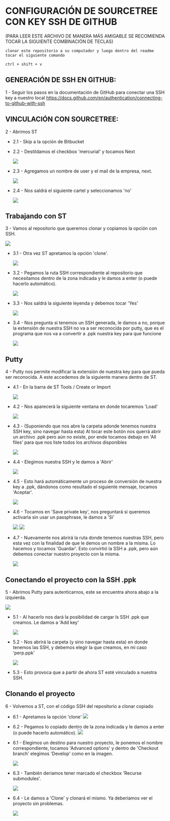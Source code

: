 # CONFIGURACIÓN DE SOURCETREE CON KEY SSH DE GITHUB

(PARA LEER ESTE ARCHIVO DE MANERA MÁS AMIGABLE SE RECOMIENDA TOCAR LA SIGUIENTE COMBINACIÓN DE TECLAS)

```shell
clonar este repositorio a su computador y luego dentro del readme tocar el siguiente comando

ctrl + shift + v

```

## GENERACIÓN DE SSH EN GITHUB:

1 - Seguir los pasos en la documentación de GitHub para conectar una SSH key a nuestro local https://docs.github.com/en/authentication/connecting-to-github-with-ssh

## VINCULACIÓN CON SOURCETREE:

2 - Abrimos ST

- 2.1 - Skip a la opción de Bitbucket

- 2.2 - Destildamos el checkbox 'mercurial' y tocamos Next

  ![](./img/7.png)

- 2.3 - Agregamos un nombre de user y el mail de la empresa, next.

  ![](./img/8.png)

* 2.4 - Nos saldrá el siguiente cartel y seleccionamos 'no'

  ![](./img/9.png)

## Trabajando con ST

3 - Vamos al repositorio que queremos clonar y copiamos la opción con SSH.

![](./img/10.png)

- 3.1 - Otra vez ST apretamos la opción 'clone'.

  ![](./img/11.png)

- 3.2 - Pegamos la ruta SSH correspondiente al repositorio que necesitamos dentro de la zona indicada y le damos a enter (o puede hacerlo automático).

  ![](./img/12.png)

- 3.3 - Nos saldrá la siguiente leyenda y debemos tocar 'Yes'

  ![](./img/13.png)

- 3.4 - Nos pregunta si tenemos un SSH generada, le damos a no, porque la extensión de nuestra SSH no va a ser reconocida por putty, que es el programa que nos va a convertir a .ppk nuestra key para que funcione

  ![](./img/14.png)

## Putty

4 - Putty nos permite modificar la extensión de nuestra key para que pueda ser reconocida. A este accedemos de la siguiente manera dentro de ST.

- 4.1 - En la barra de ST Tools / Create or Import

  ![](./img/16.png)

- 4.2 - Nos aparecerá la siguiente ventana en donde tocaremos 'Load'

  ![](./img/17.png)

- 4.3 - (Suponiendo que nos abre la carpeta adonde tenemos nuestra SSH key, sino navegar hasta esta) Al tocar este botón nos querrá abrir un archivo .ppk pero aún no existe, por ende tocamos debajo en 'All files' para que nos liste todos los archivos disponibles

  ![](./img/21.png)

- 4.4 - Elegimos nuestra SSH y le damos a 'Abrir'

  ![](./img/22.png)

- 4.5 - Esto hará automáticamente un proceso de conversión de nuestra key a .ppk, dándonos como resultado el siguiente mensaje, tocamos 'Aceptar'.

  ![](./img/23.png)

- 4.6 - Tocamos en 'Save private key', nos preguntará si queremos activarla sin usar un passphrase, le damos a 'Sí'

  ![](./img/24.png)
  ![](./img/25.png)

- 4.7 - Nuevamente nos abrirá la ruta donde tenemos nuestras SSH, pero esta vez con la finalidad de que le demos un nombre a la misma. Lo hacemos y tocamos 'Guardar'. Esto convirtió la SSH a .ppk, pero aún debemos conectar nuestro proyecto con la misma.

  ![](./img/26.png)

## Conectando el proyecto con la SSH .ppk

5 - Abrimos Putty para autenticarnos, este se encuentra ahora abajo a la izquierda.

![](./img/28.png)

- 5.1 - Al hacerlo nos dará la posibilidad de cargar ls SSH .ppk que creamos. Le damos a 'Add key'

  ![](./img/27.png)

- 5.2 - Nos abrirá la carpeta (y sino navegar hasta esta) en donde tenemos las SSH, y debemos elegir la que creamos, en mi caso 'perp.ppk'

  ![](./img/29.png)

- 5.3 - Esto provoca que a partir de ahora ST esté vinculado a nuestra SSH.

## Clonando el proyecto

6 - Volvemos a ST, con el código SSH del repositorio a clonar copiado

- 6.1 - Apretamos la opción 'clone'
  ![](./img/11.png)

- 6.2 - Pegamos lo copiado dentro de la zona indicada y le damos a enter (o puede hacerlo automático).
  ![](./img/12.png)

- 6.1 - Elegimos un destino para nuestro proyecto, le ponemos el nombre correspondiente, tocamos 'Advanced options' y dentro de 'Checkout branch' elegimos 'Develop' como en la imagen.

  ![](./img/31.png)

- 6.3 - También deríamos tener marcado el checkbox 'Recurse submodules'.

  ![](./img/32.png)

- 6.4 - Le damos a 'Clone' y clonará el mismo. Ya deberíamos ver el proyecto sin problemas.

  ![](./img/34.png)
